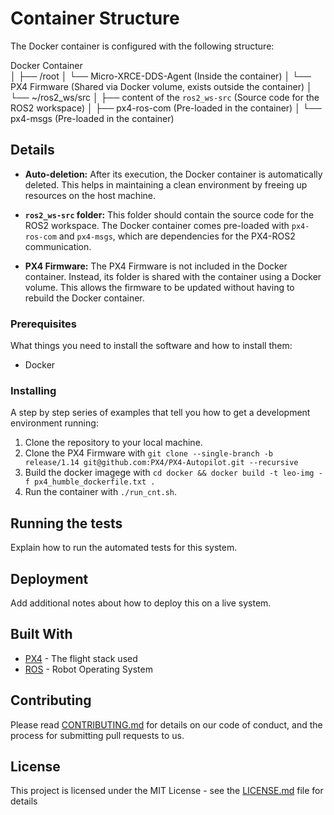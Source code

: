 # Container Structure

The Docker container is configured with the following structure:

Docker Container    
│ ├── /root
    │ └── Micro-XRCE-DDS-Agent (Inside the container)
    │ └── PX4 Firmware (Shared via Docker volume, exists outside the container)
    │ └── ~/ros2_ws/src
            │ ├── content of the `ros2_ws-src` (Source code for the ROS2 workspace) 
            │ ├── px4-ros-com (Pre-loaded in the container) 
            │ └── px4-msgs (Pre-loaded in the container) 
               

## Details

- **Auto-deletion:** After its execution, the Docker container is automatically deleted. This helps in maintaining a clean environment by freeing up resources on the host machine.

- **`ros2_ws-src` folder:** This folder should contain the source code for the ROS2 workspace. The Docker container comes pre-loaded with `px4-ros-com` and `px4-msgs`, which are dependencies for the PX4-ROS2 communication.

- **PX4 Firmware:** The PX4 Firmware is not included in the Docker container. Instead, its folder is shared with the container using a Docker volume. This allows the firmware to be updated without having to rebuild the Docker container.


### Prerequisites

What things you need to install the software and how to install them:

- Docker 

### Installing

A step by step series of examples that tell you how to get a development environment running:

1. Clone the repository to your local machine.
3. Clone the PX4 Firmware with `git clone --single-branch -b release/1.14 git@github.com:PX4/PX4-Autopilot.git --recursive`
4. Build the docker imagege with `cd docker && docker build -t leo-img -f px4_humble_dockerfile.txt .`
5. Run the container with `./run_cnt.sh`.

## Running the tests

Explain how to run the automated tests for this system.

## Deployment

Add additional notes about how to deploy this on a live system.

## Built With

* [PX4](https://px4.io/) - The flight stack used
* [ROS](https://www.ros.org/) - Robot Operating System

## Contributing

Please read [CONTRIBUTING.md](CONTRIBUTING.md) for details on our code of conduct, and the process for submitting pull requests to us.

## License

This project is licensed under the MIT License - see the [LICENSE.md](LICENSE.md) file for details
